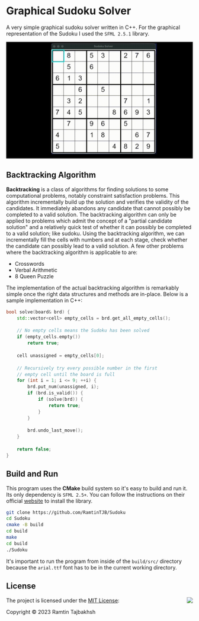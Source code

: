 # Graphical Sudoku Solver
A very simple graphical sudoku solver written in C++. For the graphical representation of the Sudoku I used the `SFML 2.5.1` library.

<p align="center">
    <img src="/img/SudokuSolver.gif">
</p>

## Backtracking Algorithm
**Backtracking** is a class of algorithms for finding solutions to some computational problems, notably constraint satisfaction problems. This algorithm incrementally build up the solution and verifies the validity of the candidates. It immediately abandons any candidate that cannot possibly be completed to a valid solution. The backtracking algorithm can only be applied to problems which admit the concept of a "partial candidate solution" and a relatively quick test of whether it can possibly be completed to a valid solution; like sudoku. Using the backtracking algorithm, we can incrementally fill the cells with numbers and at each stage, check whether the candidate can possibly lead to a valid solution. A few other problems where the backtracking algorithm is applicable to are:

* Crosswords
* Verbal Arithmetic
* 8 Queen Puzzle

The implementation of the actual backtracking algorithm is remarkably simple once the right data structures and methods are in-place. Below is a sample implementation in C++:

```cpp
bool solve(board& brd) {
    std::vector<cell> empty_cells = brd.get_all_empty_cells();

    // No empty cells means the Sudoku has been solved
    if (empty_cells.empty())
        return true;

    cell unassigned = empty_cells[0];

    // Recursively try every possible number in the first
    // empty cell until the board is full
    for (int i = 1; i <= 9; ++i) {
        brd.put_num(unassigned, i);
        if (brd.is_valid()) {
            if (solve(brd)) {
                return true;
            }
        }

        brd.undo_last_move();
    }

    return false;
}
```

## Build and Run

This program uses the **CMake** build system so it's easy to build and run it. Its only dependency is `SFML 2.5+`. You can follow the instructions on their official [website](https://www.sfml-dev.org/tutorials/2.5/) to install the library.

```sh
git clone https://github.com/RamtinTJB/Sudoku
cd Sudoku
cmake -B build
cd build
make
cd build
./Sudoku
```

It's important to run the program from inside of the `build/src/` directory because the `arial.ttf` font has to be in the current working directory.

## License

<img align="right" src="https://opensource.org/trademarks/opensource/OSI-Approved-License-100x137.png">

The project is licensed under the [MIT License](https://opensource.org/licenses/MIT):

Copyright &copy; 2023 Ramtin Tajbakhsh
